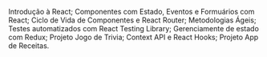 Introdução à React;
Componentes com Estado, Eventos e Formuários com React;
Ciclo de Vida de Componentes e React Router;
Metodologias Ágeis;
Testes automatizados com React Testing Library;
Gerenciamente de estado com Redux;
Projeto Jogo de Trivia;
Context API e React Hooks;
Projeto App de Receitas.
